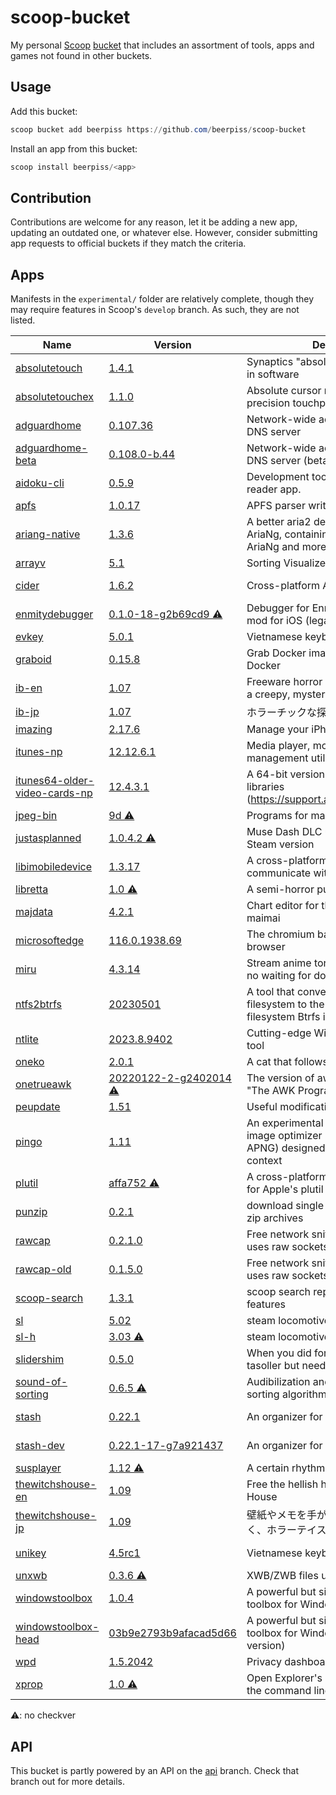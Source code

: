 # scoop-bucket

My personal [Scoop](https://github.com/ScoopInstaller/Scoop) [bucket](https://github.com/lukesampson/scoop/wiki/Buckets) that includes an assortment of tools, apps and games not found in other buckets.

## Usage
Add this bucket:
```powershell
scoop bucket add beerpiss https://github.com/beerpiss/scoop-bucket
```

Install an app from this bucket:
```powershell
scoop install beerpiss/<app>
```

## Contribution
Contributions are welcome for any reason, let it be adding a new app, updating an outdated one, or whatever else. However, consider submitting app requests to official buckets if they match the criteria.

## Apps
Manifests in the `experimental/` folder are relatively complete, though they may require features in Scoop's `develop` branch. As such, they are not listed.

<!-- <apps> -->
<!-- The following table was inserted by makeindex.py -->
<!-- Your edits will be lost the next time makeindex.py is run -->
|Name|Version|Description|License|
|----|-------|-----------|-------|
|[absolutetouch](https://github.com/apsun/AbsoluteTouch)|[1.4.1](https://github.com/apsun/AbsoluteTouch)|Synaptics "absolute mode" emulation in software|[MIT](https://spdx.org/licenses/MIT)|
|[absolutetouchex](https://github.com/apsun/AbsoluteTouchEx)|[1.1.0](https://github.com/apsun/AbsoluteTouchEx)|Absolute cursor movements on precision touchpads|[MIT](https://spdx.org/licenses/MIT)|
|[adguardhome](https://github.com/AdguardTeam/AdGuardHome)|[0.107.36](https://github.com/AdguardTeam/AdGuardHome)|Network-wide ads & trackers blocking DNS server|[GPL-3.0-or-later](https://spdx.org/licenses/GPL-3.0-or-later)|
|[adguardhome-beta](https://github.com/AdguardTeam/AdGuardHome)|[0.108.0-b.44](https://github.com/AdguardTeam/AdGuardHome/releases)|Network-wide ads & trackers blocking DNS server (beta version)|[GPL-3.0-or-later](https://spdx.org/licenses/GPL-3.0-or-later)|
|[aidoku-cli](https://github.com/Aidoku/aidoku-cli)|[0.5.9](https://github.com/Aidoku/aidoku-cli)|Development tools for Aidoku, a manga reader app.|[0BSD](https://github.com/Aidoku/aidoku-cli/blob/trunk/LICENSE)|
|[apfs](https://github.com/blacktop/go-apfs)|[1.0.17](https://github.com/blacktop/go-apfs)|APFS parser written in pure Go|[Apache-2.0](https://github.com/blacktop/go-apfs/blob/main/LICENSE)|
|[ariang-native](https://github.com/mayswind/AriaNg-Native)|[1.3.6](https://github.com/mayswind/AriaNg-Native)|A better aria2 desktop frontend than AriaNg, containing all features of AriaNg and more features for desktop.|[MIT](https://spdx.org/licenses/MIT)|
|[arrayv](https://github.com/Gaming32/ArrayV)|[5.1](https://github.com/Gaming32/ArrayV)|Sorting Visualizer/Audiolizer|[MIT](https://github.com/Gaming32/ArrayV/blob/main/LICENSE)|
|[cider](https://cider.sh)|[1.6.2](https://cider.sh)|Cross-platform Apple Music client|[AGPL-3.0-or-later](https://spdx.org/licenses/AGPL-3.0-or-later)|
|[enmitydebugger](https://github.com/beerpiss/enmitydebugger)|[0.1.0-18-g2b69cd9 ⚠](https://github.com/beerpiss/enmitydebugger)|Debugger for Enmity, a Discord client mod for iOS (legacy version)|Unknown|
|[evkey](https://evkeyvn.com/)|[5.0.1](https://evkeyvn.com/)|Vietnamese keyboard|Unknown|
|[graboid](https://github.com/blacktop/graboid)|[0.15.8](https://github.com/blacktop/graboid)|Grab Docker images without installing Docker|[MIT](https://github.com/blacktop/graboid/blob/main/LICENSE)|
|[ib-en](https://vgperson.com/games/ib.htm)|[1.07](https://vgperson.com/games/ib.htm)|Freeware horror adventure game set in a creepy, mysterious art gallery|[Freeware](https://en.wikipedia.org/wiki/Freeware)|
|[ib-jp](http://kouri.kuchinawa.com/game_01.html)|[1.07](http://kouri.kuchinawa.com/game_01.html)|ホラーチックな探索型アドベンチャー。|[Freeware](https://en.wikipedia.org/wiki/Freeware)|
|[imazing](https://imazing.com/)|[2.17.6](https://downloads.imazing.com/com.DigiDNA.iMazing2Windows.xml)|Manage your iPhone. Your way.|[Proprietary](https://en.m.wikipedia.org/wiki/Software_license#Proprietary_software_licenses)|
|[itunes-np](https://www.apple.com/itunes/)|[12.12.6.1](https://beerpsi-scoop.deno.dev/itunes?os=windows&type=x64)|Media player, mobile device management utility, iTunes Store client|[Proprietary](https://en.m.wikipedia.org/wiki/Software_license#Proprietary_software_licenses)|
|[itunes64-older-video-cards-np](https://www.apple.com/itunes/)|[12.4.3.1](https://beerpsi-scoop.deno.dev/itunes?os=windows&type=older_video_cards)|A 64-bit version of iTunes with 32-bit libraries (https://support.apple.com/kb/DL1816)|[Proprietary](https://en.m.wikipedia.org/wiki/Software_license#Proprietary_software_licenses)|
|[jpeg-bin](http://sylvana.net/jpeg-bin/)|[9d ⚠](http://sylvana.net/jpeg-bin/)|Programs for manipulating JPEG files|BSD-like|
|[justasplanned](https://github.com/Eimaen/JustAsPlanned)|[1.0.4.2 ⚠](https://github.com/Eimaen/JustAsPlanned)|Muse Dash DLC unlocking meme for Steam version|[GPL-3.0-or-later](https://spdx.org/licenses/GPL-3.0-or-later)|
|[libimobiledevice](https://github.com/libimobiledevice-win32/imobiledevice-net)|[1.3.17](https://github.com/libimobiledevice-win32/imobiledevice-net)|A cross-platform protocol library to communicate with iOS devices|[LGPL-2.1-or-later](https://spdx.org/licenses/LGPL-2.1-or-later)|
|[libretta](https://vgperson.com/games/libretta.htm)|[1.0 ⚠](https://vgperson.com/games/libretta.htm)|A semi-horror puzzle-adventure game.|[Freeware](https://en.wikipedia.org/wiki/Freeware)|
|[majdata](https://github.com/LingFeng-bbben/MajdataView)|[4.2.1](https://api.github.com/repos/LingFeng-bbben/MajdataView/releases/latest)|Chart editor for the rhythm game maimai|[GPL-3.0-or-later](https://spdx.org/licenses/GPL-3.0-or-later)|
|[microsoftedge](https://www.microsoft.com/en-us/edge)|[116.0.1938.69](https://beerpsi-scoop.deno.dev/edge?arch=x64&channel=stable)|The chromium based Microsoft Edge browser|[Freeware](https://en.wikipedia.org/wiki/Freeware)|
|[miru](https://github.com/ThaUnknown/miru)|[4.3.14](https://github.com/ThaUnknown/miru)|Stream anime torrents, real-time with no waiting for downloads|[GPL-3.0-or-later](https://spdx.org/licenses/GPL-3.0-or-later)|
|[ntfs2btrfs](https://github.com/maharmstone/ntfs2btrfs)|[20230501](https://github.com/maharmstone/ntfs2btrfs)|A tool that converts Microsoft's NTFS filesystem to the open-source filesystem Btrfs in-place|[GPL-2.0-or-later](https://spdx.org/licenses/GPL-2.0-or-later)|
|[ntlite](https://www.ntlite.com/)|[2023.8.9402](https://www.ntlite.com/download/)|Cutting-edge Windows configuration tool|[Proprietary](https://en.m.wikipedia.org/wiki/Software_license#Proprietary_software_licenses)|
|[oneko](https://glreno.github.io/oneko/)|[2.0.1](https://api.github.com/repos/glreno/oneko/tags)|A cat that follows your mouse pointer|[Unlicense](https://spdx.org/licenses/Unlicense)|
|[onetrueawk](https://github.com/onetrueawk/awk)|[20220122-2-g2402014 ⚠](https://github.com/onetrueawk/awk)|The version of awk as described in "The AWK Programming Language"|[MIT-like](https://github.com/onetrueawk/awk/blob/master/LICENSE)|
|[peupdate](https://bytepointer.com/tools/index.htm#peupdate)|[1.51](https://bytepointer.com/tools/peupdate_changelist.htm)|Useful modification to PE executables|[Freeware](https://bytepointer.com/tools/index.htm)|
|[pingo](https://css-ig.net/pingo)|[1.11](https://css-ig.net/pingo)|An experimental lossless and lossy image optimizer (PNG, JPEG, WebP, APNG) designed to be used for web context|[Freeware](https://en.wikipedia.org/wiki/Freeware)|
|[plutil](https://github.com/withgraphite/plutil)|[affa752 ⚠](https://github.com/withgraphite/plutil)|A cross-platform, drop-in replacement for Apple's plutil and PlistBuddy|[BSD-3-Clause](https://github.com/withgraphite/plutil/blob/master/LICENSE)|
|[punzip](https://github.com/blacktop/partialzip)|[0.2.1](https://github.com/blacktop/partialzip)|download single files from inside online zip archives|[MIT](https://github.com/blacktop/partialzip/blob/master/LICENSE)|
|[rawcap](https://www.netresec.com/?page=RawCap)|[0.2.1.0](https://www.netresec.com/?page=RawCap)|Free network sniffer for Windows that uses raw sockets|[Freeware](https://www.netresec.com/?page=RawCap#:~:text=License)|
|[rawcap-old](https://www.netresec.com/?page=RawCap)|[0.1.5.0](https://www.netresec.com/?page=RawCap)|Free network sniffer for Windows that uses raw sockets (old version)|[Freeware](https://www.netresec.com/?page=RawCap#:~:text=License)|
|[scoop-search](https://github.com/beerpiss/scoop-search)|[1.3.1](https://github.com/beerpiss/scoop-search)|scoop search replacement with extra features|[MIT](https://spdx.org/licenses/MIT)|
|[sl](https://github.com/mtoyoda/sl)|[5.02](https://github.com/mtoyoda/sl)|steam locomotive|[0BSD-like](https://github.com/mtoyoda/sl/blob/master/LICENSE)|
|[sl-h](https://packages.debian.org/stretch/sl)|[3.03 ⚠](https://packages.debian.org/stretch/sl)|steam locomotive but longer|[0BSD-like](https://github.com/mtoyoda/sl/blob/master/LICENSE)|
|[slidershim](https://github.com/4yn/slidershim)|[0.5.0](https://github.com/4yn/slidershim)|When you did fork out the $300 for a tasoller but need a saner way to use it|[MIT](https://spdx.org/licenses/MIT)|
|[sound-of-sorting](https://panthema.net/2013/sound-of-sorting/)|[0.6.5 ⚠](https://panthema.net/2013/sound-of-sorting/)|Audibilization and visualization of sorting algorithms|[GPL-3.0-or-later](https://spdx.org/licenses/GPL-3.0-or-later)|
|[stash](https://stashapp.cc)|[0.22.1](https://stashapp.cc)|An organizer for your porn.|[AGPL-3.0-only](https://spdx.org/licenses/AGPL-3.0-only)|
|[stash-dev](https://stashapp.cc)|[0.22.1-17-g7a921437](https://github.com/stashapp/stash/releases/tag/latest_develop)|An organizer for your porn.|[AGPL-3.0-only](https://spdx.org/licenses/AGPL-3.0-only)|
|[susplayer](https://twitter.com/suspinfo)|[1.12 ⚠](https://twitter.com/suspinfo)|A certain rhythm game clone|[Freeware](https://en.wikipedia.org/wiki/Freeware)|
|[thewitchshouse-en](https://vgperson.com/games/witchhouse.htm)|[1.09](https://vgperson.com/games/witchhouse.htm)|Free the hellish halls of The Witch's House|[Freeware](https://en.wikipedia.org/wiki/Freeware)|
|[thewitchshouse-jp](http://majonoie.karou.jp)|[1.09](http://majonoie.karou.jp)|壁紙やメモを手がかりに謎を解いていく、ホラーテイストなゲームです。|[Freeware](https://en.wikipedia.org/wiki/Freeware)|
|[unikey](https://unikey.org)|[4.5rc1](https://unikey.org)|Vietnamese keyboard|[GPL-2.0-only](https://spdx.org/licenses/GPL-2.0-only)|
|[unxwb](http://aluigi.altervista.org/papers.htm#xbox)|[0.3.6 ⚠](http://aluigi.altervista.org/papers.htm#xbox)|XWB/ZWB files unpacker|[Freeware](https://en.wikipedia.org/wiki/Freeware)|
|[windowstoolbox](https://github.com/WinTweakers/WindowsToolbox)|[1.0.4](https://github.com/WinTweakers/WindowsToolbox)|A powerful but simple, easy to use toolbox for Windows 10/11|[MIT](https://spdx.org/licenses/MIT)/[Beerware](https://spdx.org/licenses/Beerware)|
|[windowstoolbox-head](https://github.com/WinTweakers/WindowsToolbox)|[03b9e2793b9afacad5d66](https://api.github.com/repos/WinTweakers/WindowsToolbox/git/refs)|A powerful but simple, easy to use toolbox for Windows 10/11 (HEAD version)|[MIT](https://spdx.org/licenses/MIT)/[Beerware](https://spdx.org/licenses/Beerware)|
|[wpd](https://wpd.app)|[1.5.2042](https://wpd.app)|Privacy dashboard for Windows|[Freeware](https://en.wikipedia.org/wiki/Freeware)|
|[xprop](https://bytepointer.com/tools/index.htm#xprop)|[1.0 ⚠](https://bytepointer.com/tools/index.htm#xprop)|Open Explorer's properties dialog from the command line|[Freeware](https://bytepointer.com/tools/index.htm)|
<!-- </apps> -->

⚠: no checkver

## API
This bucket is partly powered by an API on the [api](https://github.com/beerpiss/scoop-bucket/tree/api) branch. Check that branch out for more details.
